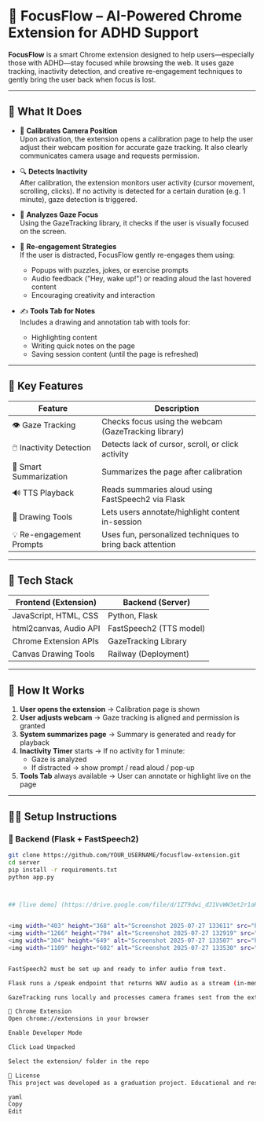 # 🧠 FocusFlow – AI-Powered Chrome Extension for ADHD Support

**FocusFlow** is a smart Chrome extension designed to help users—especially those with ADHD—stay focused while browsing the web. It uses gaze tracking, inactivity detection, and creative re-engagement techniques to gently bring the user back when focus is lost.

---

## 🎯 What It Does

- 📸 **Calibrates Camera Position**  
  Upon activation, the extension opens a calibration page to help the user adjust their webcam position for accurate gaze tracking. It also clearly communicates camera usage and requests permission.

- 🔍 **Detects Inactivity**  
  After calibration, the extension monitors user activity (cursor movement, scrolling, clicks). If no activity is detected for a certain duration (e.g. 1 minute), gaze detection is triggered.

- 👀 **Analyzes Gaze Focus**  
  Using the GazeTracking library, it checks if the user is visually focused on the screen.

- 🔔 **Re-engagement Strategies**  
  If the user is distracted, FocusFlow gently re-engages them using:
  - Popups with puzzles, jokes, or exercise prompts
  - Audio feedback ("Hey, wake up!") or reading aloud the last hovered content
  - Encouraging creativity and interaction

- ✍️ **Tools Tab for Notes**  
  Includes a drawing and annotation tab with tools for:
  - Highlighting content
  - Writing quick notes on the page
  - Saving session content (until the page is refreshed)

---

## 🧪 Key Features

| Feature                    | Description |
|----------------------------|-------------|
| 👁️ Gaze Tracking           | Checks focus using the webcam (GazeTracking library) |
| 🖱️ Inactivity Detection     | Detects lack of cursor, scroll, or click activity |
| 📄 Smart Summarization     | Summarizes the page after calibration |
| 🔊 TTS Playback            | Reads summaries aloud using FastSpeech2 via Flask |
| 🎨 Drawing Tools           | Lets users annotate/highlight content in-session |
| 💡 Re-engagement Prompts   | Uses fun, personalized techniques to bring back attention |

---

## 🚀 Tech Stack

| Frontend (Extension)       | Backend (Server)       |
|----------------------------|------------------------|
| JavaScript, HTML, CSS      | Python, Flask          |
| html2canvas, Audio API     | FastSpeech2 (TTS model)|
| Chrome Extension APIs      | GazeTracking Library   |
| Canvas Drawing Tools       | Railway (Deployment)   |

---

## 🧭 How It Works

1. **User opens the extension** → Calibration page is shown
2. **User adjusts webcam** → Gaze tracking is aligned and permission is granted
3. **System summarizes page** → Summary is generated and ready for playback
4. **Inactivity Timer** starts → If no activity for 1 minute:
   - Gaze is analyzed
   - If distracted → show prompt / read aloud / pop-up
5. **Tools Tab** always available → User can annotate or highlight live on the page

---

## 🧑‍💻 Setup Instructions

### 🔧 Backend (Flask + FastSpeech2)
```bash
git clone https://github.com/YOUR_USERNAME/focusflow-extension.git
cd server
pip install -r requirements.txt
python app.py



## [live demo] (https://drive.google.com/file/d/1ZT9dwi_dJ1VvWW3et2r1aRMyR7Ntbtvx/view?usp=sharing)


<img width="403" height="368" alt="Screenshot 2025-07-27 133611" src="https://github.com/user-attachments/assets/3836d171-d0cd-4b37-8caf-4ee1443e837e" />
<img width="1266" height="794" alt="Screenshot 2025-07-27 132919" src="https://github.com/user-attachments/assets/37727e09-8310-4bfa-9f68-0c1cbc4f7c01" />
<img width="304" height="649" alt="Screenshot 2025-07-27 133507" src="https://github.com/user-attachments/assets/95844623-eed2-47e8-bf2c-f1b72d078287" />
<img width="1109" height="602" alt="Screenshot 2025-07-27 133530" src="https://github.com/user-attachments/assets/f43483e9-2b6c-4669-9ced-daf831eda5da" />


FastSpeech2 must be set up and ready to infer audio from text.

Flask runs a /speak endpoint that returns WAV audio as a stream (in-memory).

GazeTracking runs locally and processes camera frames sent from the extension.

🧩 Chrome Extension
Open chrome://extensions in your browser

Enable Developer Mode

Click Load Unpacked

Select the extension/ folder in the repo

📜 License
This project was developed as a graduation project. Educational and research use is encouraged. Contributions welcome with attribution.

yaml
Copy
Edit


